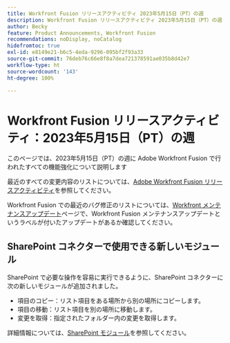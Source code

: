 ```yaml
---
title: Workfront Fusion リリースアクティビティ 2023年5月15日（PT）の週
description: Workfront Fusion リリースアクティビティ 2023年5月15日（PT）の週
author: Becky
feature: Product Announcements, Workfront Fusion
recommendations: noDisplay, noCatalog
hidefromtoc: true
exl-id: e8149e21-b6c5-4eda-9296-095bf2f93a33
source-git-commit: 76deb76c66e8f8a7dea721378591ae035b8d42e7
workflow-type: ht
source-wordcount: '143'
ht-degree: 100%

---
```


# Workfront Fusion リリースアクティビティ：2023年5月15日（PT）の週

このページでは、2023年5月15日（PT）の週に Adobe Workfront Fusion で行われたすべての機能強化について説明します

最近のすべての変更内容のリストについては、[Adobe Workfront Fusion リリースアクティビティ](../../../product-announcements/product-releases/fusion-release-activity/fusion-release-activity.md)を参照してください。

Workfront Fusion での最近のバグ修正のリストについては、[Workfront メンテナンスアップデート](https://experienceleague.adobe.com/docs/workfront-known-issues/releases/current-updates.html?lang=ja)ページで、Workfront Fusion メンテナンスアップデートというラベルが付いたアップデートがあるか確認してください。

## SharePoint コネクターで使用できる新しいモジュール

SharePoint で必要な操作を容易に実行できるように、SharePoint コネクターに次の新しいモジュールが追加されました。

* 項目のコピー：リスト項目をある場所から別の場所にコピーします。
* 項目の移動：リスト項目を別の場所に移動します。
* 変更を取得：指定されたフォルダー内の変更を取得します。

<!-- Watch events: Trigger a scenario instantly when an item in SharePoint is added, updated, or deleted.
-->

詳細情報については、[SharePoint モジュール](/help/quicksilver/workfront-fusion/apps-and-their-modules/sharepoint-modules.md)を参照してください。
